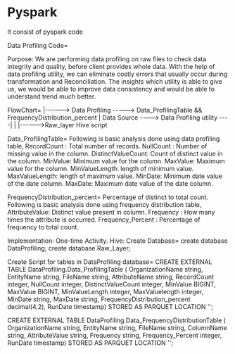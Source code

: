 # Pyspark
It consist of pyspark code

Data Profiling Code=

Purpose:
We are performing data profiling on raw files to check data integrity and quality, before client provides whole data. With the help of data profiling utility, we can eliminate costly errors that usually occur during transformation and Reconciliation. The insights which utility is able to give us, we would be able to improve data consistency and would be able to understand trend much better.

FlowChart=
                                             |------> Data Profiling -----> Data_ProfilingTable && FrequencyDistribution_percent
                                             |
Data Source ----> Data Profiling utility ----|
                                             |
                                             |------>Raw_layer Hive script

Data_ProfilingTable=
Following is basic analysis done using data profiling table,
RecordCount : Total number of records.
NullCount : Number of missing value in the column.
DistinctValueCount: Count of distinct value in the column.
MinValue: Minimum value for the column.
MaxValue: Maximum value for the column. 
MinValueLength: length of minimum value.
MaxValueLength: length of maximum value.
MinDate: Minimum date value of the date column.
MaxDate: Maximum date value of the date column.

FrequencyDistribution_percent= 
Percentage of distinct to total count.
Following is basic analysis done using frequency distribution table,
AttributeValue: Distinct value present in column.
Frequency : How many times the attribute is occurred.
Frequency_Percent : Percentage of frequency to total count.

Implementation: One-time Activity.
Hive:
Create Database=
create database DataProfiling;
create database Raw_Layer;

Create Script for tables in DataProfiling database=
CREATE EXTERNAL TABLE DataProfiling.Data_ProfilingTable (
OrganizationName string,
EntityName string,
FileName string,
AttributeName string,
RecordCount integer,
NullCount integer,
DistinctValueCount integer,
MinValue BIGINT,
MaxValue BIGINT,
MinValueLength integer,
MaxValuelength integer,
MinDate string,
MaxDate string,
FrequencyDistribution_percent decimal(4,2),
RunDate timestamp)
STORED AS PARQUET LOCATION '<Path of data analysis output>';



CREATE EXTERNAL TABLE DataProfiling.Data_FrequencyDistributionTable (
OrganizationName string,
EntityName string,
FileName string,
ColumnName string,
AttributeValue string,
Frequency string,
Frequency_Percent integer,
RunDate timestamp)
STORED AS PARQUET LOCATION '<Path of FrequencyDistributionTable >';

